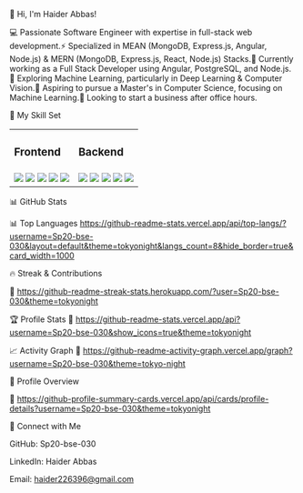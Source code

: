 👋 Hi, I'm Haider Abbas!

💻 Passionate Software Engineer with expertise in full-stack web development.⚡ Specialized in MEAN (MongoDB, Express.js, Angular, Node.js) & MERN (MongoDB, Express.js, React, Node.js) Stacks.🚀 Currently working as a Full Stack Developer using Angular, PostgreSQL, and Node.js.🌱 Exploring Machine Learning, particularly in Deep Learning & Computer Vision.🎯 Aspiring to pursue a Master's in Computer Science, focusing on Machine Learning.💼 Looking to start a business after office hours.

📌 My Skill Set
<table>
  <tr>
    <td><h3>Frontend</h3></td>
    <td><h3>Backend</h3></td>
  </tr>
  <tr>
    <td align="center">
      <img src="https://img.shields.io/badge/Angular-red?style=for-the-badge&logo=angular&logoColor=white" />
      <img src="https://img.shields.io/badge/JavaScript-F7DF1E?style=for-the-badge&logo=javascript&logoColor=black" />
      <img src="https://img.shields.io/badge/TypeScript-007ACC?style=for-the-badge&logo=typescript&logoColor=white" />
      <img src="https://img.shields.io/badge/HTML5-E34F26?style=for-the-badge&logo=html5&logoColor=white" />
      <img src="https://img.shields.io/badge/CSS3-1572B6?style=for-the-badge&logo=css3&logoColor=white" />
    </td>
    <td align="center">
      <img src="https://img.shields.io/badge/Strapi-2F2E8B?style=for-the-badge&logo=strapi&logoColor=white" />
      <img src="https://img.shields.io/badge/Node.js-43853D?style=for-the-badge&logo=node.js&logoColor=white" />
      <img src="https://img.shields.io/badge/Express.js-404D59?style=for-the-badge&logo=express&logoColor=white" />
      <img src="https://img.shields.io/badge/PostgreSQL-316192?style=for-the-badge&logo=postgresql&logoColor=white" />
      <img src="https://img.shields.io/badge/MySQL-4479A1?style=for-the-badge&logo=mysql&logoColor=white" />
    </td>
  </tr>
</table>

📊 GitHub Stats

📊 Top Languages
[https://github-readme-stats.vercel.app/api/top-langs/?username=Sp20-bse-030&layout=default&theme=tokyonight&langs_count=8&hide_border=true&card_width=1000
](https://github-readme-stats.vercel.app/api/top-langs/?username=Sp20-bse-030&layout=compact&theme=tokyonight)

🔥 Streak & Contributions

🔗 https://github-readme-streak-stats.herokuapp.com/?user=Sp20-bse-030&theme=tokyonight

🏆 Profile Stats
🔗 https://github-readme-stats.vercel.app/api?username=Sp20-bse-030&show_icons=true&theme=tokyonight



📈 Activity Graph
🔗 https://github-readme-activity-graph.vercel.app/graph?username=Sp20-bse-030&theme=tokyo-night


🚀 Profile Overview

🔗 https://github-profile-summary-cards.vercel.app/api/cards/profile-details?username=Sp20-bse-030&theme=tokyonight

💋 Connect with Me

GitHub: Sp20-bse-030

LinkedIn: Haider Abbas

Email: haider226396@gmail.com


